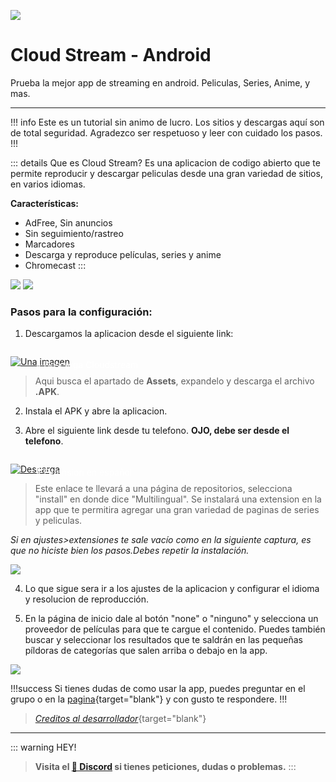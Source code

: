 ![](https://i.postimg.cc/WbYfVyR0/Cloudstream.png)
# Cloud Stream - Android
Prueba la mejor app de streaming en android. Peliculas, Series, Anime, y mas.

---

!!! info Este es un tutorial sin animo de lucro. Los sitios y descargas aquí son de total seguridad.
Agradezco ser respetuoso y leer con cuidado los pasos.
!!!

::: details Que es Cloud Stream?
Es una aplicacion de codigo abierto que te permite reproducir y descargar peliculas desde una gran variedad de sitios, en varios idiomas. 

**Características:**
- AdFree, Sin anuncios
- Sin seguimiento/rastreo
- Marcadores
- Descarga y reproduce películas, series y anime
- Chromecast
:::

![](https://i.postimg.cc/kXm6zkbB/Screenshot-20230516-154150-Cloud-Stream.png) ![](https://i.postimg.cc/gcRLMYrC/Screenshot-20230516-154221-Cloud-Stream.png)

### **Pasos para la configuración:**

1. Descargamos la aplicacion desde el siguiente link: 

<a href="https://cloudstream-on-fleek-co.ipns.dweb.link/install/" target="_blank">
 <div style="position: relative; padding-top: 1em">
   <p style="position: absolute; top: 5px; left: 20px; font-size: 14px; color: white; text-indent: 20px">🤍 Descarga Cloudstream</p>
   <img src="https://i.postimg.cc/RZPvRHhg/Mini-Descarga.png" alt="Una imagen" />
 </div>
</a>


> Aqui busca el apartado de **Assets**, expandelo y descarga el archivo **.APK**.

2. Instala el APK y abre la aplicacion.

3. Abre el siguiente link desde tu telefono. **OJO, debe ser desde el telefono**.

<a href="https://cloudstream-on-fleek-co.ipns.dweb.link/repos/" target="_blank">
 <div style="position: relative; padding-top: 1em">
   <p style="position: absolute; top: 5px; left: 20px; font-size: 14px; color: white; text-indent: 20px">🤍 Extension en español</p>
   <img src="https://i.postimg.cc/RZPvRHhg/Mini-Descarga.png" alt="Descarga" />
 </div>
</a>

> Este enlace te llevará a una página de repositorios, selecciona "install" en donde dice "Multilingual". Se instalará una extension en la app que te permitira agregar una gran variedad de paginas de series y peliculas.

*Si en ajustes>extensiones te sale vacío como en la siguiente captura, es que no hiciste bien los pasos.Debes repetir la instalación.*

![](https://i.postimg.cc/cCQK6cVx/Screenshot-20230516-155918-Cloud-Stream.png)

4. Lo que sigue sera ir a los ajustes de la aplicacion y configurar el idioma y resolucion de reproducción.


5. En la página de inicio dale al botón "none" o "ninguno" y selecciona un proveedor de películas para que te cargue el contenido.
Puedes también buscar y seleccionar los resultados que te saldrán en las pequeñas píldoras de categorías que salen arriba o debajo en la app.

![](https://i.postimg.cc/GmSpLNHP/Screenshot-20230516-160952-Cloud-Stream.png)


!!!success Si tienes dudas de como usar la app, puedes preguntar en el grupo o en la [pagina](https://www.facebook.com/dex.noir.room){target="blank"} y con gusto te respondere.
!!!

> [*Creditos al desarrollador*](https://github.com/recloudstream/cloudstream){target="blank"}

---


::: warning HEY!
> **Visita el [🚀 Discord](https://discord.gg/hVKeY3uEru) si tienes peticiones, dudas o problemas.**
:::
